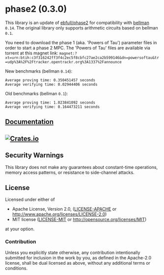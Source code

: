 # phase2 (0.3.0) #

This library is an update of [ebfull/phase2](https://github.com/ebfull/phase2) for compatibility with [bellman](https://crates.io/crates/bellman) `0.14`. The original library only supports arithmetic circuits based on bellman `0.1`.

You need to download the phase 1 (aka. 'Powers of Tau') parameter files in order to start a phase 2 MPC. The 'Powers of Tau' files are available via torrent at this magnet link: `magnet:?xt=urn:btih:c3f316242ff3f4c2ec5f8cbfc27ae2ca2b599146&dn=powersoftau&tr=udp%3A%2F%2Ftracker.opentrackr.org%3A1337%2Fannounce`

New benchmarks (bellman `0.14`):
```
Average proving time: 0.350451457 seconds
Average verifying time: 0.02944406 seconds
```

Old benchmarks (bellman `0.1`):
```
Average proving time: 1.023841092 seconds
Average verifying time: 0.164473211 seconds
```

## [Documentation](https://docs.rs/phase2/)
## [![Crates.io](https://img.shields.io/crates/v/phase2.svg)](https://crates.io/crates/phase2)

## Security Warnings

This library does not make any guarantees about constant-time operations, memory access patterns, or resistance to side-channel attacks.

## License

Licensed under either of

 * Apache License, Version 2.0, ([LICENSE-APACHE](LICENSE-APACHE) or http://www.apache.org/licenses/LICENSE-2.0)
 * MIT license ([LICENSE-MIT](LICENSE-MIT) or http://opensource.org/licenses/MIT)

at your option.

### Contribution

Unless you explicitly state otherwise, any contribution intentionally
submitted for inclusion in the work by you, as defined in the Apache-2.0
license, shall be dual licensed as above, without any additional terms or
conditions.
